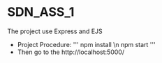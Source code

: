 # SDN_ASS_1
The project use Express and EJS

- Project Procedure:
'''
  npm install \n
  npm start
'''
- Then go to the http://localhost:5000/
